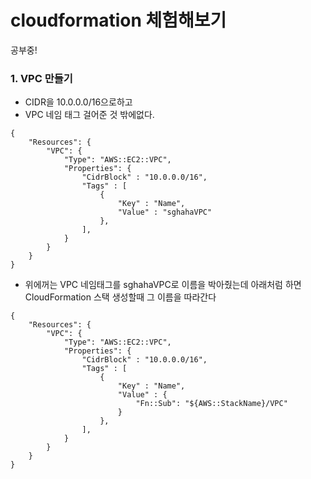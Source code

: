 # cloudformation 체험해보기

공부중!

### 1. VPC 만들기

* CIDR을  10.0.0.0/16으로하고
* VPC 네임 태그 걸어준 것 밖에없다.  

```
{
    "Resources": {
        "VPC": {
            "Type": "AWS::EC2::VPC",
            "Properties": {
                "CidrBlock" : "10.0.0.0/16",
                "Tags" : [
                    {
                        "Key" : "Name",
                        "Value" : "sghahaVPC"
                    },
                ],
            }
        }
    }
}

```

* 위에꺼는 VPC 네임태그를 sghahaVPC로 이름을 박아줬는데 아래처럼 하면 CloudFormation 스택 생성할때 그 이름을 따라간다

```
{
    "Resources": {
        "VPC": {
            "Type": "AWS::EC2::VPC",
            "Properties": {
                "CidrBlock" : "10.0.0.0/16",
                "Tags" : [
                    {
                        "Key" : "Name",
                        "Value" : {
                            "Fn::Sub": "${AWS::StackName}/VPC"
                        }
                    },
                ],
            }
        }
    }
}
```
